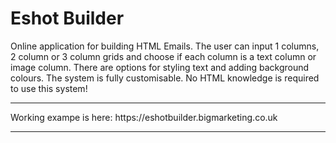 # Eshot Builder
Online application for building HTML Emails.
The user can input 1 columns, 2 column or 3 column grids and choose if each column is a text column or image column.
There are options for styling text and adding background colours. The system is fully customisable. No HTML knowledge is required to use this system!
<hr>
Working exampe is here: https://eshotbuilder.bigmarketing.co.uk
<hr>
